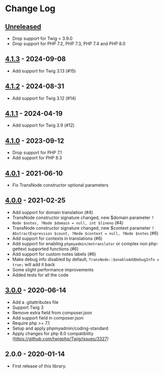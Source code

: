 # Change Log

## [Unreleased]

* Drop support for Twig < 3.9.0
* Drop support for PHP 7.2, PHP 7.3, PHP 7.4 and PHP 8.0

## [4.1.3] - 2024-09-08

* Add support for Twig 3.13 (#15)

## [4.1.2] - 2024-08-31

* Add support for Twig 3.12 (#14)

## [4.1.1] - 2024-04-19

* Add support for Twig 3.9 (#12)

## [4.1.0] - 2023-09-12

* Drop support for PHP 7.1
* Add support for PHP 8.3

## [4.0.1] - 2021-06-10

* Fix TransNode constructor optional parameters

## [4.0.0] - 2021-02-25

* Add support for domain translation (#4)
* TransNode constructor signature changed, new $domain parameter `?Node $notes, ?Node $domain = null, int $lineno` (#4)
* TransNode constructor signature changed, new $context parameter `?AbstractExpression $count, ?Node $context = null, ?Node $notes` (#6)
* Add support for contexts in translations (#6)
* Add support for enabling `phpmyadmin/motranslator` or complex non php-gettext supported functions (#6)
* Add support for custom notes labels (#6)
* Make debug info disabled by default, `TransNode::$enableAddDebugInfo = true;` will add it back
* Some slight performance improvements
* Added tests for all the code

## [3.0.0] - 2020-06-14

* Add a .gitattributes file
* Support Twig 3
* Remove extra field from composer.json
* Add support field in composer.json
* Require php >= 7.1
* Setup and apply phpmyadmin/coding-standard
* Apply changes for php 8.0 compatibility (https://github.com/twigphp/Twig/issues/3327)

## 2.0.0 - 2020-01-14

* First release of this library.

[Unreleased]: https://github.com/phpmyadmin/twig-i18n-extension/compare/4.1.x...HEAD
[4.1.3]: https://github.com/phpmyadmin/twig-i18n-extension/compare/4.1.2...4.1.3
[4.1.2]: https://github.com/phpmyadmin/twig-i18n-extension/compare/4.1.1...4.1.2
[4.1.1]: https://github.com/phpmyadmin/twig-i18n-extension/compare/4.1.0...4.1.1
[4.1.0]: https://github.com/phpmyadmin/twig-i18n-extension/compare/v4.0.1...4.1.0
[4.0.1]: https://github.com/phpmyadmin/twig-i18n-extension/compare/v4.0.0...v4.0.1
[4.0.0]: https://github.com/phpmyadmin/twig-i18n-extension/compare/v3.0.0...v4.0.0
[3.0.0]: https://github.com/phpmyadmin/twig-i18n-extension/compare/v2.0.0...v3.0.0
